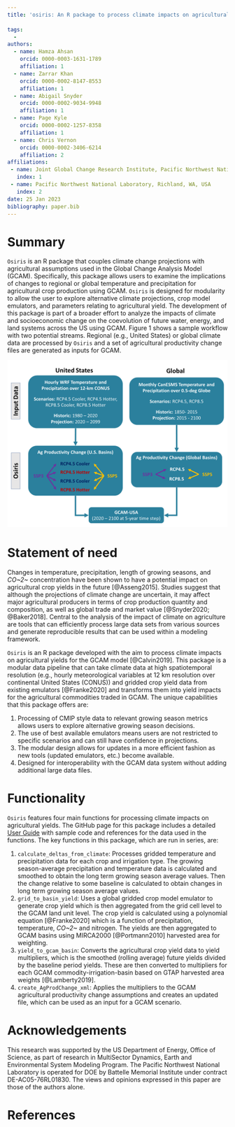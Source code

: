 ```yaml
---
title: 'osiris: An R package to process climate impacts on agricultural yields for the Global Change Analysis Model'

tags:
  - 
authors:
  - name: Hamza Ahsan
    orcid: 0000-0003-1631-1789
    affiliation: 1
  - name: Zarrar Khan
    orcid: 0000-0002-8147-8553
    affiliation: 1
  - name: Abigail Snyder
    orcid: 0000-0002-9034-9948
    affiliation: 1 
  - name: Page Kyle
    orcid: 0000-0002-1257-8358
    affiliation: 1 
  - name: Chris Vernon
    orcid: 0000-0002-3406-6214
    affiliation: 2  
affiliations:
 - name: Joint Global Change Research Institute, Pacific Northwest National Laboratory, College Park, MD, USA
   index: 1
 - name: Pacific Northwest National Laboratory, Richland, WA, USA
   index: 2
date: 25 Jan 2023
bibliography: paper.bib
---
```


# Summary

`Osiris` is an R package that couples climate change projections with agricultural assumptions used in the Global Change Analysis Model (GCAM). Specifically, this package allows users to examine the implications of changes to regional or global temperature and precipitation for agricultural crop production using GCAM. `Osiris` is designed for modularity to allow the user to explore alternative climate projections, crop model emulators, and parameters relating to agricultural yield. The development of this package is part of a broader effort to analyze the impacts of climate and socioeconomic change on the coevolution of future water, energy, and land systems across the US using GCAM. Figure 1 shows a sample workflow with two potential streams. Regional (e.g., United States) or global climate data are processed by `Osiris` and a set of agricultural productivity change files are generated as inputs for GCAM.

![Figure 1: Climate data reflecting a range of Representative Concentration Pathways (RCPs) and climate model uncertainty (where "hotter" and "cooler" represent diversity in climate sensitivity of the CMIP6 GCMs) are combined with Shared Socioeconomic Pathways (SSPs) to generate agricultural productivity change inputs for GCAM-USA.](osiris_workflow.png)

# Statement of need

Changes in temperature, precipitation, length of growing seasons, and *CO~2~* concentration have been shown to have a potential impact on agricultural crop yields in the future [@Asseng2015]. Studies suggest that although the projections of climate change are uncertain, it may affect major agricultural producers in terms of crop production quantity and composition, as well as global trade and market value [@Snyder2020; @Baker2018]. Central to the analysis of the impact of climate on agriculture are tools that can efficiently process large data sets from various sources and generate reproducible results that can be used within a modeling framework.

`Osiris` is an R package developed with the aim to process climate impacts on agricultural yields for the GCAM model [@Calvin2019]. This package is a modular data pipeline that can take climate data at high spatiotemporal resolution (e.g., hourly meteorological variables at 12 km resolution over continental United States (CONUS)) and gridded crop yield data from existing emulators [@Franke2020] and transforms them into yield impacts for the agricultural commodities traded in GCAM. The unique capabilities that this package offers are:

1.  Processing of CMIP style data to relevant growing season metrics allows users to explore alternative growing season decisions.
2.  The use of best available emulators means users are not restricted to specific scenarios and can still have confidence in projections.
3.  The modular design allows for updates in a more efficient fashion as new tools (updated emulators, etc.) become available.
4.  Designed for interoperability with the GCAM data system without adding additional large data files.

# Functionality

`Osiris` features four main functions for processing climate impacts on agricultural yields. The GitHub page for this package includes a detailed [User Guide](https://jgcri.github.io/osiris/articles/vignette.html) with sample code and references for the data used in the functions. The key functions in this package, which are run in series, are:

1.  `calculate_deltas_from_climate`: Processes gridded temperature and precipitation data for each crop and irrigation type. The growing season-average precipitation and temperature data is calculated and smoothed to obtain the long term growing season average values. Then the change relative to some baseline is calculated to obtain changes in long term growing season average values.
2.  `grid_to_basin_yield`: Uses a global gridded crop model emulator to generate crop yield which is then aggregated from the grid cell level to the GCAM land unit level. The crop yield is calculated using a polynomial equation [@Franke2020] which is a function of precipitation, temperature, *CO~2~* and nitrogen. The yields are then aggregated to GCAM basins using MIRCA2000 [@Portmann2010] harvested area for weighting.
3.  `yield_to_gcam_basin`: Converts the agricultural crop yield data to yield multipliers, which is the smoothed (rolling average) future yields divided by the baseline period yields. These are then converted to multipliers for each GCAM commodity-irrigation-basin based on GTAP harvested area weights [@Lamberty2019].
4.  `create_AgProdChange_xml`: Applies the multipliers to the GCAM agricultural productivity change assumptions and creates an updated file, which can be used as an input for a GCAM scenario.

# Acknowledgements

This research was supported by the US Department of Energy, Office of Science, as part of research in MultiSector Dynamics, Earth and Environmental System Modeling Program. The Pacific Northwest National Laboratory is operated for DOE by Battelle Memorial Institute under contract DE-AC05-76RL01830. The views and opinions expressed in this paper are those of the authors alone.

# References
